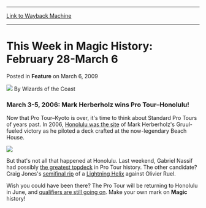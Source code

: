 
---
[Link to Wayback Machine](https://web.archive.org/web/20220122183732/https://magic.wizards.com/en/articles/archive/feature/week-magic-history-february-28-march-6-2009-03-06)

[_metadata_:wayback_url]:- "https://magic.wizards.com/en/articles/archive/feature/week-magic-history-february-28-march-6-2009-03-06"
[_metadata_:wayback_raw_url]:- "https://web.archive.org/web/20220122183732id_/https://magic.wizards.com/en/articles/archive/feature/week-magic-history-february-28-march-6-2009-03-06"
[_metadata_:wayback_capture_timestamp]:- "2022-01-22 18:37:32+00:00"
[_metadata_:description]:- "March 3-5, 2006: Mark Herberholz wins Pro Tour–Honolulu! Now that Pro Tour–Kyoto is over, it's time to think about Standard Pro Tours of years past. In 2006, Honolulu was the site of Mark Herberholz's Gruul-fueled victory as he piloted a deck crafted at the now-legendary Beach House. But that's not all that happened at Honolulu. Last weekend, Gabriel Nassif had possibly the"
[_metadata_:generator]:- "Drupal 7 (http://drupal.org)"
---


This Week in Magic History: February 28-March 6
===============================================



 Posted in **Feature**
 on March 6, 2009 






![](https://media.magic.wizards.com/styles/auth_small/public/images/person/wizards_author.jpg)
By Wizards of the Coast












### March 3-5, 2006: Mark Herberholz wins Pro Tour–Honolulu!


Now that Pro Tour–Kyoto is over, it's time to think about Standard Pro Tours of years past. In 2006, [Honolulu was the site](/en/events/coverage/living-heezy-street) of Mark Herberholz's Gruul-fueled victory as he piloted a deck crafted at the now-legendary Beach House.


![](https://media.magic.wizards.com/image_legacy_migration/sideboard/images/pthon06/f_champ.jpg)


But that's not all that happened at Honolulu. Last weekend, Gabriel Nassif had possibly [the greatest topdeck](/en/articles/archive/event-coverage/quarterfinals-ridiculous-2009-02-28) in Pro Tour history. The other candidate? Craig Jones's [semifinal rip](/en/articles/archive/event-coverage/semifinals-topdeck-ages-2006-03-05) of a [Lightning Helix](https://gatherer.wizards.com/Pages/Card/Details.aspx?name=Lightning+Helix) against Olivier Ruel.


Wish you could have been there? The Pro Tour will be returning to Honolulu in June, and [qualifiers are still going on](http://archive.wizards.com/Magic/TCG/Events.aspx?x=mtgcom/protour/honolulu09-qualifiers). Make your own mark on **Magic** history!








